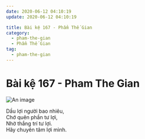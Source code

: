 ```yaml
---
date: 2020-06-12 04:10:19
update: 2020-06-12 04:10:19

title: Bài kệ 167 - Phẩm Thế Gian
category:
  - pham-the-gian
  - Phẩm Thế Gian
tag:
  - pham-the-gian
---
```


# Bài kệ 167 - Pham The Gian

![An image](/img/pham-the-gian/pham-the-gian-167.jpg)

Dầu lợi người bao nhiêu,<br>Chớ quên phần tư lợi,<br>Nhờ thắng trí tư lợi.<br>Hãy chuyên tâm lợi mình.<br>
